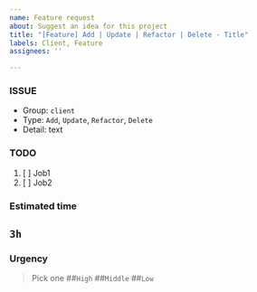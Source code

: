 ```yaml
---
name: Feature request
about: Suggest an idea for this project
title: "[Feature] Add | Update | Refactor | Delete - Title"
labels: Client, Feature
assignees: ''

---
```


### ISSUE
- Group:  `client`
- Type: `Add`, `Update`, `Refactor`, `Delete`
- Detail: text

### TODO
1. [ ] Job1
2. [ ] Job2

### Estimated time
## `3h`

### Urgency
> Pick one
##`High`
##`Middle`
##`Low`
